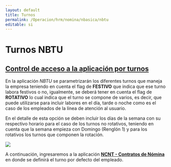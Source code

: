 ```yaml
---
layout: default
title: Turnos
permalink: /Operacion/hrm/nomina/nbasica/nbtu
editable: si
---
```


# Turnos NBTU  

## [Control de acceso a la aplicación por turnos](http://docs.oasiscom.com/Operacion/hrm/asistencia/nabasica/nbtu#control-de-acceso-a-la-aplicaci%C3%B3n-por-turnos)

En la aplicación _NBTU_ se parametrizarán los diferentes turnos que maneja la empresa teniendo en cuenta el flag de **FESTIVO** que indica que ese turno labora festivos o no, igualmente, se deberá tener en cuenta el flag de **ROTATIVO** lo cual indica que el turno se compone de varios, es decir, que puede utilizarse para incluir labores en el día, tarde o noche como es el caso de los empleados de la línea de atención al usuario.  

En el detalle de esta opción se deben incluir los días de la semana con su respectivo horario para el caso de los turnos no rotativos, teniendo en cuenta que la semana empieza con Domingo (Renglón 1) y para los rotativos los turnos que componen la rotación.  

![](nbtu.png)

A continuación, ingresaremos a la aplicación [**NCNT - Contratos de Nómina**](http://docs.oasiscom.com/Operacion/hrm/nomina/nbasica/ncnt#control-de-acceso-a-la-aplicaci%C3%B3n-por-turnos) en donde se definirá el turno por defecto del empleado.  
